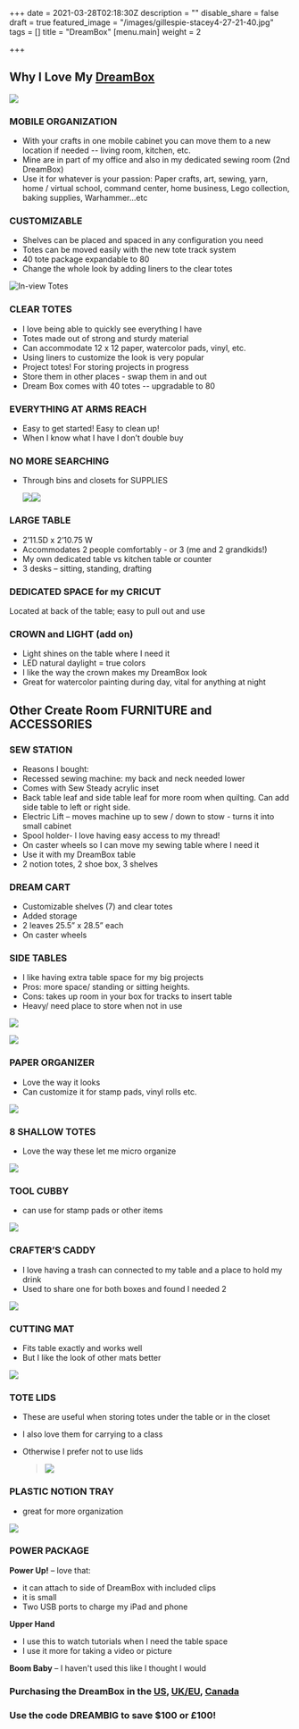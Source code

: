 +++
date = 2021-03-28T02:18:30Z
description = ""
disable_share = false
draft = true
featured_image = "/images/gillespie-stacey4-27-21-40.jpg"
tags = []
title = "DreamBox"
[menu.main]
weight = 2

+++
## Why I Love My [DreamBox](https://www.createroom.com/?ref=YJvA8 "DreamBox")

![](/images/dreambox-open.jpg)

### MOBILE ORGANIZATION

* With your crafts in one mobile cabinet you can move them to a new location if needed -- living room, kitchen, etc.
* Mine are in part of my office and also in my dedicated sewing room (2nd DreamBox)
* Use it for whatever is your passion: Paper crafts, art, sewing, yarn, home / virtual school, command center, home business, Lego collection, baking supplies, Warhammer...etc

### CUSTOMIZABLE

* Shelves can be placed and spaced in any configuration you need
* Totes can be moved easily with the new tote track system
* 40 tote package expandable to 80
* Change the whole look by adding liners to the clear totes

![](/images/gillespie-stacey4-27-21-25.jpg "In-view Totes")

### CLEAR TOTES

* I love being able to quickly see everything I have
* Totes made out of strong and sturdy material
* Can accommodate 12 x 12 paper, watercolor pads, vinyl, etc.
* Using liners to customize the look is very popular
* Project totes!  For storing projects in progress
* Store them in other places - swap them in and out
* Dream Box comes with 40 totes -- upgradable to 80

### EVERYTHING AT ARMS REACH

* Easy to get started!  Easy to clean up!
* When I know what I have I don’t double buy

### NO MORE SEARCHING

* Through bins and closets for SUPPLIES

  ![](/images/gillespie-stacey4-27-21-73.jpg)![](/images/gillespie-stacey4-27-21-39.jpg)

### LARGE TABLE

* 2’11.5D x 2’10.75 W
* Accommodates 2 people comfortably - or 3 (me and 2 grandkids!)
* My own dedicated table vs kitchen table or counter
* 3 desks – sitting, standing, drafting

### DEDICATED SPACE for my CRICUT

Located at back of the table; easy to pull out and use

### CROWN and LIGHT (add on)

* Light shines on the table where I need it
* LED natural daylight = true colors
* I like the way the crown makes my DreamBox look
* Great for watercolor painting during day, vital for anything at night

## Other Create Room                    FURNITURE and ACCESSORIES

### SEW STATION

* Reasons I bought:
* Recessed sewing machine: my back and neck needed lower
* Comes with Sew Steady acrylic inset
* Back table leaf and side table leaf for more room when quilting. Can add side table to left or right side.
* Electric Lift – moves machine up to sew / down to stow - turns it into small cabinet
* Spool holder- l love having easy access to my thread!
* On caster wheels so I can move my sewing table where I need it
* Use it with my DreamBox table
* 2 notion totes, 2 shoe box, 3 shelves

### DREAM CART

* Customizable shelves (7) and clear totes
* Added storage
* 2 leaves 25.5” x 28.5” each
* On caster wheels

### SIDE TABLES

* I like having extra table space for my big projects
* Pros: more space/ standing or sitting heights.
* Cons: takes up room in your box for tracks to insert table
* Heavy/ need place to store when not in use

![](/images/dreambox-with-captions.JPG)

![](/images/gillespie-stacey4-27-21-23.jpg)

### PAPER ORGANIZER

* Love the way it looks
* Can customize it for stamp pads, vinyl rolls etc.

![](/images/gillespie-stacey4-27-21-28-2.jpg)

### 8 SHALLOW TOTES

* Love the way these let me micro organize

![](/images/gillespie-stacey4-27-21-19.jpg)

### TOOL CUBBY

* can use for stamp pads or other items

![](/images/2020-dreambox-may-14-9-3.jpg)

### CRAFTER’S CADDY

* I love having a trash can connected to my table and a place to hold my drink
* Used to share one for both boxes and found I needed 2

![](/images/gillespie-stacey4-27-21-40.jpg)

### CUTTING MAT

* Fits table exactly and works well
* But I like the look of other mats better

![](/images/gillespie-stacey4-27-21-71.jpg)

### TOTE LIDS

* These are useful when storing totes under the table or in the closet
* I also love them for carrying to a class
* Otherwise I prefer not to use lids

  > ![](/images/gillespie-stacey4-27-21-94.jpg)

### PLASTIC NOTION TRAY

* great for more organization

![](/images/gillespie-stacey4-27-21-95-2.jpg)

### POWER PACKAGE

**Power Up!** – love that:

* it can attach to side of DreamBox with included clips
* it is small
* Two USB ports to charge my iPad and phone

**Upper Hand**

* I use this to watch tutorials when I need the table space
* I use it more for taking a video or picture

**Boom Baby** – I haven't used this like I thought I would

### Purchasing the DreamBox in the [US](https://www.createroom.com/?ref=5e41eeaf2e1c4 "US Link"), [UK/EU](https://uk.createroom.com/?ref=5e41eeaf2e1c4 "UK & EU Link"), [Canada](https://ca.createroom.com/?ref=5e41eeaf2e1c4 "Canada Link")

### Use the code DREAMBIG to save $100 or £100!